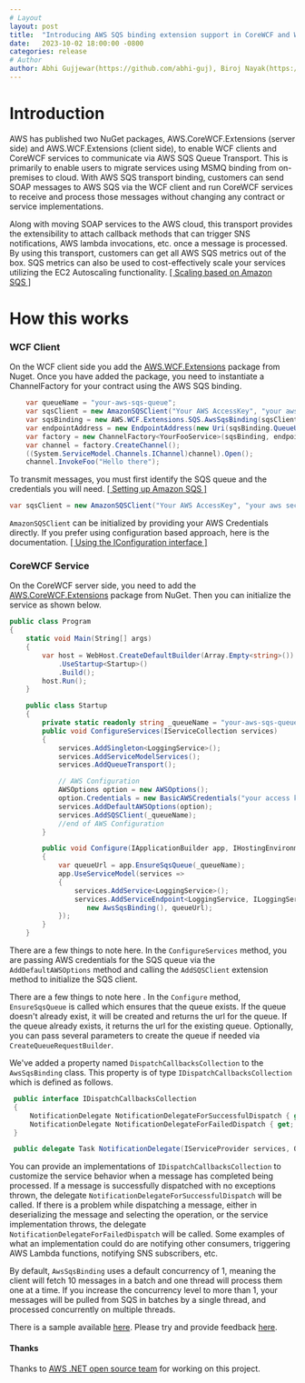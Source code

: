 ```yaml
---
# Layout
layout: post
title:  "Introducing AWS SQS binding extension support in CoreWCF and WCF Client"
date:   2023-10-02 18:00:00 -0800
categories: release
# Author
author: Abhi Gujjewar(https://github.com/abhi-guj), Biroj Nayak(https://github.com/birojnayak), PJ Pittle(https://github.com/ppittle)
---
```

# Introduction
AWS has published two NuGet packages, AWS.CoreWCF.Extensions (server side) and AWS.WCF.Extensions (client side), to enable WCF clients and CoreWCF services to communicate via AWS SQS Queue Transport. This is primarily to enable users to migrate services using MSMQ binding from on-premises to cloud. With AWS SQS transport binding, customers can send SOAP messages to AWS SQS via the WCF client and run CoreWCF services to receive and process those messages without changing any contract or service implementations.

Along with moving SOAP services to the AWS cloud, this transport provides the extensibility to attach callback methods that can trigger SNS notifications, AWS lambda invocations, etc. once a message is processed. By using this transport, customers can get all AWS SQS metrics out of the box. SQS metrics can also be used to cost-effectively scale your services utilizing the EC2 Autoscaling functionality. [[&nbsp;Scaling based on Amazon SQS&nbsp;]](https://docs.aws.amazon.com/autoscaling/ec2/userguide/as-using-sqs-queue.html)

# How this works

### WCF Client
On the WCF client side you add the [AWS.WCF.Extensions](https://nuget.org/packages/AWS.WCF.Extensions) package from Nuget. Once you have added the package, you need to instantiate a ChannelFactory for your contract using the AWS SQS binding.

```csharp
    var queueName = "your-aws-sqs-queue";
    var sqsClient = new AmazonSQSClient("Your AWS AccessKey", "your aws secret key");
    var sqsBinding = new AWS.WCF.Extensions.SQS.AwsSqsBinding(sqsClient, queueName);
    var endpointAddress = new EndpointAddress(new Uri(sqsBinding.QueueUrl));
    var factory = new ChannelFactory<YourFooService>(sqsBinding, endpointAddress);
    var channel = factory.CreateChannel();
    ((System.ServiceModel.Channels.IChannel)channel).Open();
    channel.InvokeFoo("Hello there");
```
To transmit messages, you must first identify the SQS queue and the credentials you will need. [[&nbsp;Setting up Amazon SQS&nbsp;]](https://docs.aws.amazon.com/AWSSimpleQueueService/latest/SQSDeveloperGuide/sqs-setting-up.html)

```csharp
var sqsClient = new AmazonSQSClient("Your AWS AccessKey", "your aws secret key");
```
`AmazonSQSClient` can be initialized by providing your AWS Credentials directly. If you prefer using configuration based approach, here is the documentation. [[&nbsp;Using the IConfiguration interface&nbsp;]](https://docs.aws.amazon.com/sdk-for-net/v3/developer-guide/net-dg-config-netcore.html)


### CoreWCF Service
On the CoreWCF server side, you need to add the [AWS.CoreWCF.Extensions](https://nuget.org/packages/AWS.CoreWCF.Extensions) package from NuGet. Then you can initialize the service as shown below.

```csharp
public class Program
{
    static void Main(String[] args)
    {
        var host = WebHost.CreateDefaultBuilder(Array.Empty<string>())
            .UseStartup<Startup>()
            .Build();
        host.Run();
    }

    public class Startup
    {
        private static readonly string _queueName = "your-aws-sqs-queue";
        public void ConfigureServices(IServiceCollection services)
        {
            services.AddSingleton<LoggingService>();
            services.AddServiceModelServices();
            services.AddQueueTransport();

            // AWS Configuration
            AWSOptions option = new AWSOptions();
            option.Credentials = new BasicAWSCredentials("your access key", "your secret key");
            services.AddDefaultAWSOptions(option);
            services.AddSQSClient(_queueName);
            //end of AWS Configuration
        }

        public void Configure(IApplicationBuilder app, IHostingEnvironment env)
        {
            var queueUrl = app.EnsureSqsQueue(_queueName);
            app.UseServiceModel(services =>
            {
                services.AddService<LoggingService>();
                services.AddServiceEndpoint<LoggingService, ILoggingService>(
                   new AwsSqsBinding(), queueUrl);
            });
        }
    }
```

There are a few things to note here. In the `ConfigureServices` method, you are passing AWS credentials for the SQS queue via the `AddDefaultAWSOptions` method and calling the `AddSQSClient` extension method to initialize the SQS client.

There are a few things to note here . In the `Configure` method, `EnsureSqsQueue` is called which ensures that the queue exists. If the queue doesn't already exist, it will be created and returns the url for the queue. If the queue already exists, it returns the url for the existing queue. Optionally, you can pass several parameters to create the queue if needed via `CreateQueueRequestBuilder`.

We've added a property named `DispatchCallbacksCollection` to the `AwsSqsBinding` class. This property is of type `IDispatchCallbacksCollection` which is defined as follows.

```csharp
 public interface IDispatchCallbacksCollection
 {
     NotificationDelegate NotificationDelegateForSuccessfulDispatch { get; set; }
     NotificationDelegate NotificationDelegateForFailedDispatch { get; set; }
 }

 public delegate Task NotificationDelegate(IServiceProvider services, QueueMessageContext context);
```
You can provide an implementations of `IDispatchCallbacksCollection` to customize the service behavior when a message has completed being processed. If a message is successfully dispatched with no exceptions thrown, the delegate `NotificationDelegateForSuccessfulDispatch` will be called. If there is a problem while dispatching a message, either in deserializing the message and selecting the operation, or the service implementation throws, the delegate `NotificationDelegateForFailedDispatch` will be called. Some examples of what an implementation could do are notifying other consumers, triggering AWS Lambda functions, notifying SNS subscribers, etc.

By default, `AwsSqsBinding` uses a default concurrency of 1, meaning the client will fetch 10 messages in a batch and one thread will process them one at a time. If you increase the concurrency level to more than 1, your messages will be pulled from SQS in batches by a single thread, and processed concurrently on multiple threads.


There is a sample available [here](https://github.com/aws/aws-corewcf-extensions/tree/main/sample). Please try and provide feedback [here](https://github.com/aws/aws-corewcf-extensions/discussions/categories/general).

#### Thanks

Thanks to [AWS .NET open source team](https://aws.amazon.com/blogs/opensource/category/programing-language/dot-net/) for working on this project.
